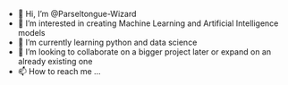 - 👋 Hi, I’m @Parseltongue-Wizard
- 👀 I’m interested in creating Machine Learning and Artificial Intelligence models
- 🌱 I’m currently learning python and data science 
- 💞️ I’m looking to collaborate on a bigger project later or expand on an already existing one 
- 📫 How to reach me ...

<!---
Parseltongue-Wizard/Parseltongue-Wizard is a ✨ special ✨ repository because its `README.md` (this file) appears on your GitHub profile.
You can click the Preview link to take a look at your changes.
--->
